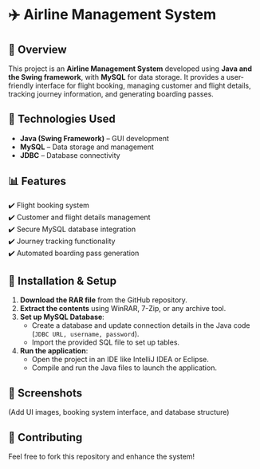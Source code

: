 # ✈️ Airline Management System  

## 📌 Overview  
This project is an **Airline Management System** developed using **Java and the Swing framework**, with **MySQL** for data storage. It provides a user-friendly interface for flight booking, managing customer and flight details, tracking journey information, and generating boarding passes.  

## 🔧 Technologies Used  
- **Java (Swing Framework)** – GUI development  
- **MySQL** – Data storage and management  
- **JDBC** – Database connectivity  

## 📊 Features  
✔️ Flight booking system  
✔️ Customer and flight details management  
✔️ Secure MySQL database integration  
✔️ Journey tracking functionality  
✔️ Automated boarding pass generation  

## 📂 Installation & Setup  
1. **Download the RAR file** from the GitHub repository.  
2. **Extract the contents** using WinRAR, 7-Zip, or any archive tool.  
3. **Set up MySQL Database**:  
   - Create a database and update connection details in the Java code (`JDBC URL, username, password`).  
   - Import the provided SQL file to set up tables.  
4. **Run the application**:  
   - Open the project in an IDE like IntelliJ IDEA or Eclipse.  
   - Compile and run the Java files to launch the application.  

## 📸 Screenshots  
(Add UI images, booking system interface, and database structure)  

## 🤝 Contributing  
Feel free to fork this repository and enhance the system!  
